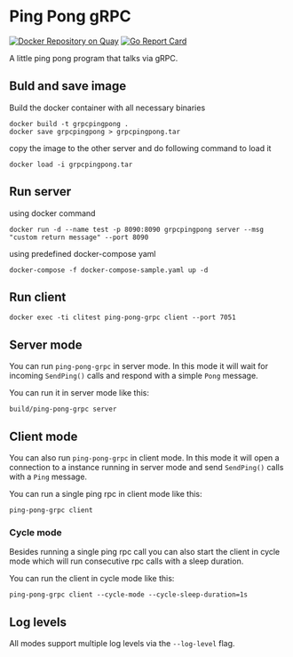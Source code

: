 # Ping Pong gRPC

[![Docker Repository on Quay](https://quay.io/repository/denderello/ping-pong-grpc/status "Docker Repository on Quay")](https://quay.io/repository/denderello/ping-pong-grpc)
[![Go Report Card](https://goreportcard.com/badge/denderello/ping-pong-grpc "Go Report Card")](https://goreportcard.com/report/denderello/ping-pong-grpc)


A little ping pong program that talks via gRPC.

## Buld and save image

Build the docker container with all necessary binaries
```
docker build -t grpcpingpong .
docker save grpcpingpong > grpcpingpong.tar
```
copy the image to the other server and do following command to load it
```
docker load -i grpcpingpong.tar
```


## Run server 

using docker command
```
docker run -d --name test -p 8090:8090 grpcpingpong server --msg "custom return message" --port 8090
```

using predefined docker-compose yaml
```
docker-compose -f docker-compose-sample.yaml up -d
```

## Run client
```
docker exec -ti clitest ping-pong-grpc client --port 7051
```

## Server mode

You can run `ping-pong-grpc` in server mode. In this mode it will wait for
incoming `SendPing()` calls and respond with a simple `Pong` message.

You can run it in server mode like this:
```
build/ping-pong-grpc server
```

## Client mode

You can also run `ping-pong-grpc` in client mode. In this mode it will open a
connection to a instance running in server mode and send `SendPing()` calls with
a `Ping` message.

You can run a single ping rpc in client mode like this:
```
ping-pong-grpc client
```

### Cycle mode

Besides running a single ping rpc call you can also start the client in cycle
mode which will run consecutive rpc calls with a sleep duration.

You can run the client in cycle mode like this:
```
ping-pong-grpc client --cycle-mode --cycle-sleep-duration=1s
```

## Log levels

All modes support multiple log levels via the `--log-level` flag.
